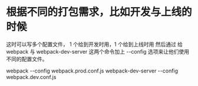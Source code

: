 # 根据不同的打包需求，比如开发与上线的时候

这时可以写多个配置文件， 1 个给到开发时用，1 个给到上线时用
然后通过 给 webpack 与 webpack-dev-server 这两个命令加上 --config 选项来让他们使用不同的配置文件。

webpack --config webpack.prod.conf.js
webpack-dev-server --config webpack.dev.conf.js
